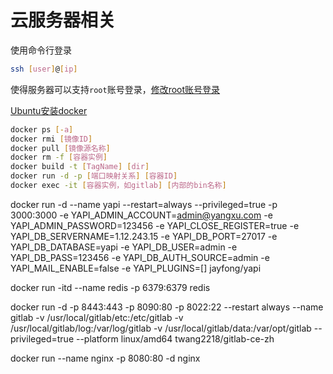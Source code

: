 # 云服务器相关

使用命令行登录

```bash
ssh [user]@[ip]
```

使得服务器可以支持`root`账号登录，[修改root账号登录](https://zhuanlan.zhihu.com/p/590437914)

[Ubuntu安装docker](https://blog.csdn.net/u012563853/article/details/125295985)

```bash
docker ps [-a]
docker rmi [镜像ID]
docker pull [镜像源名称]
docker rm -f [容器实例]
docker build -t [TagName] [dir]
docker run -d -p [端口映射关系] [容器ID]
docker exec -it [容器实例，如gitlab] [内部的bin名称]
```

docker run -d --name yapi --restart=always --privileged=true -p 3000:3000 -e YAPI_ADMIN_ACCOUNT=admin@yangxu.com -e YAPI_ADMIN_PASSWORD=123456 -e YAPI_CLOSE_REGISTER=true -e YAPI_DB_SERVERNAME=1.12.243.15 -e YAPI_DB_PORT=27017 -e YAPI_DB_DATABASE=yapi -e YAPI_DB_USER=admin -e YAPI_DB_PASS=123456 -e YAPI_DB_AUTH_SOURCE=admin -e YAPI_MAIL_ENABLE=false -e YAPI_PLUGINS=[] jayfong/yapi

docker run -itd --name redis -p 6379:6379 redis

docker run -d -p 8443:443 -p 8090:80 -p 8022:22 --restart always --name gitlab -v /usr/local/gitlab/etc:/etc/gitlab -v /usr/local/gitlab/log:/var/log/gitlab -v /usr/local/gitlab/data:/var/opt/gitlab --privileged=true --platform linux/amd64 twang2218/gitlab-ce-zh

docker run --name nginx -p 8080:80 -d nginx